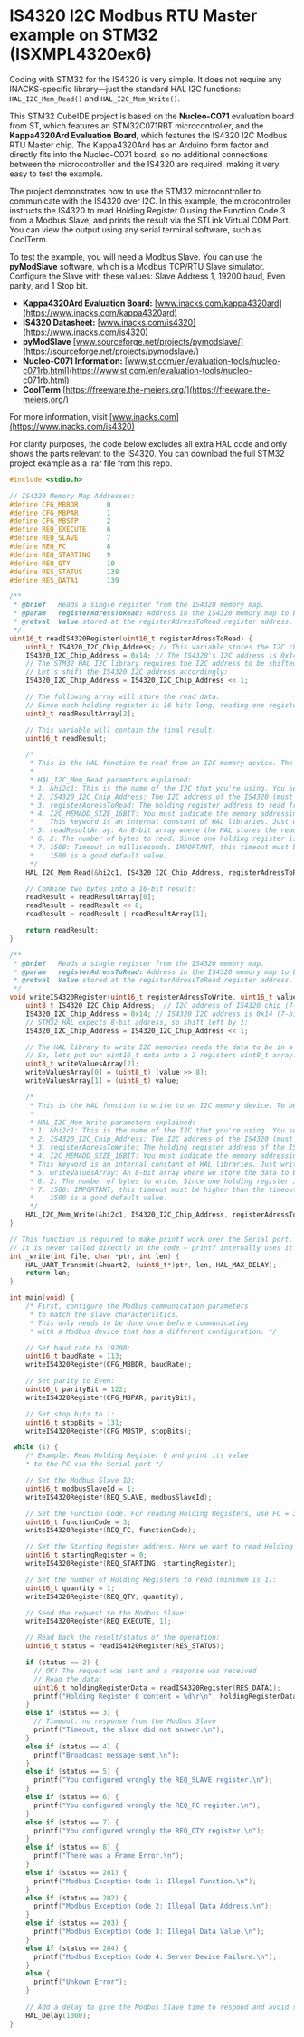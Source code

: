 # IS4320 I2C Modbus RTU Master example on STM32 (ISXMPL4320ex6)

Coding with STM32 for the IS4320 is very simple. It does not require any INACKS-specific library—just the standard HAL I2C functions: ```HAL_I2C_Mem_Read()``` and ```HAL_I2C_Mem_Write()```.

This STM32 CubeIDE project is based on the **Nucleo-C071** evaluation board from ST, which features an STM32C071RBT microcontroller, and the **Kappa4320Ard Evaluation Board**, which features the IS4320 I2C Modbus RTU Master chip. The Kappa4320Ard has an Arduino form factor and directly fits into the Nucleo-C071 board, so no additional connections between the microcontroller and the IS4320 are required, making it very easy to test the example.
 
The project demonstrates how to use the STM32 microcontroller to communicate with the IS4320 over I2C. In this example, the microcontroller instructs the IS4320 to read Holding Register 0 using the Function Code 3 from a Modbus Slave, and prints the result via the STLink Virtual COM Port. You can view the output using any serial terminal software, such as CoolTerm.

To test the example, you will need a Modbus Slave. You can use the **pyModSlave** software, which is a Modbus TCP/RTU Slave simulator.  Configure the Slave with these values: Slave Address 1, 19200 baud, Even parity, and 1 Stop bit.

- **Kappa4320Ard Evaluation Board:** [www.inacks.com/kappa4320ard](https://www.inacks.com/kappa4320ard)  
- **IS4320 Datasheet:** [www.inacks.com/is4320](https://www.inacks.com/is4320)
- **pyModSlave** [www.sourceforge.net/projects/pymodslave/](https://sourceforge.net/projects/pymodslave/)
- **Nucleo-C071 Information:** [www.st.com/en/evaluation-tools/nucleo-c071rb.html](https://www.st.com/en/evaluation-tools/nucleo-c071rb.html)  
- **CoolTerm** [https://freeware.the-meiers.org/](https://freeware.the-meiers.org/)

For more information, visit [www.inacks.com](https://www.inacks.com/is4320)

For clarity purposes, the code below excludes all extra HAL code and only shows the parts relevant to the IS4320. You can download the full STM32 project example as a .rar file from this repo.

```c
#include <stdio.h>

// IS4320 Memory Map Addresses:
#define CFG_MBBDR		0
#define CFG_MBPAR		1
#define CFG_MBSTP		2
#define REQ_EXECUTE 	6
#define REQ_SLAVE		7
#define REQ_FC			8
#define REQ_STARTING	9
#define REQ_QTY			10
#define RES_STATUS		138
#define RES_DATA1		139

/**
 * @brief	Reads a single register from the IS4320 memory map.
 * @param	registerAdressToRead: Address in the IS4320 memory map to be read.
 * @retval	Value stored at the registerAdressToRead register address.
 */
uint16_t readIS4320Register(uint16_t registerAdressToRead) {
    uint8_t IS4320_I2C_Chip_Address; // This variable stores the I2C chip address of the IS4320.
    IS4320_I2C_Chip_Address = 0x14; // The IS4320's I2C address is 0x14.
    // The STM32 HAL I2C library requires the I2C address to be shifted left by one bit.
    // Let's shift the IS4320 I2C address accordingly:
    IS4320_I2C_Chip_Address = IS4320_I2C_Chip_Address << 1;

    // The following array will store the read data.
    // Since each holding register is 16 bits long, reading one register requires reading 2 bytes.
    uint8_t readResultArray[2];

    // This variable will contain the final result:
    uint16_t readResult;

    /*
     * This is the HAL function to read from an I2C memory device. The IS4320 is designed to operate as an I2C memory.
     *
     * HAL_I2C_Mem_Read parameters explained:
     * 1. &hi2c1: This is the name of the I2C that you're using. You set this in the CubeMX. Don't forget the '&'.
     * 2. IS4320_I2C_Chip_Address: The I2C address of the IS4320 (must be left-shifted).
     * 3. registerAdressToRead: The holding register address to read from the IS4320.
     * 4. I2C_MEMADD_SIZE_16BIT: You must indicate the memory addressing size. The IS4320 memory addressing is 16-bits.
     *    This keyword is an internal constant of HAL libraries. Just write it.
     * 5. readResultArray: An 8-bit array where the HAL stores the read data.
     * 6. 2: The number of bytes to read. Since one holding register is 16 bits, we need to read 2 bytes.
     * 7. 1500: Timeout in milliseconds. IMPORTANT, this timeout must be higher than the timeout specified in CFG_MB_TIMEOUT.
     *    1500 is a good default value.
     */
    HAL_I2C_Mem_Read(&hi2c1, IS4320_I2C_Chip_Address, registerAdressToRead, I2C_MEMADD_SIZE_16BIT, readResultArray, 2, 1500);

    // Combine two bytes into a 16-bit result:
    readResult = readResultArray[0];
    readResult = readResult << 8;
    readResult = readResult | readResultArray[1];

    return readResult;
}

/**
 * @brief	Reads a single register from the IS4320 memory map.
 * @param	registerAdressToRead: Address in the IS4320 memory map to be read.
 * @retval	Value stored at the registerAdressToRead register address.
 */
void writeIS4320Register(uint16_t registerAdressToWrite, uint16_t value) {
    uint8_t IS4320_I2C_Chip_Address;  // I2C address of IS4320 chip (7-bit).
    IS4320_I2C_Chip_Address = 0x14; // IS4320 I2C address is 0x14 (7-bit).
    // STM32 HAL expects 8-bit address, so shift left by 1:
    IS4320_I2C_Chip_Address = IS4320_I2C_Chip_Address << 1;

    // The HAL library to write I2C memories needs the data to be in a uint8_t array.
    // So, lets put our uint16_t data into a 2 registers uint8_t array.
    uint8_t writeValuesArray[2];
    writeValuesArray[0] = (uint8_t) (value >> 8);
    writeValuesArray[1] = (uint8_t) value;

    /*
     * This is the HAL function to write to an I2C memory device. To be simple and easy to use, the IS4320 is designed to operate as an I2C memory.
     *
     * HAL_I2C_Mem_Write parameters explained:
     * 1. &hi2c1: This is the name of the I2C that you're using. You set this in the CubeMX. Don't forget the '&'.
     * 2. IS4320_I2C_Chip_Address: The I2C address of the IS4320 (must be left-shifted).
     * 3. registerAdressToWrite: The holding register address of the IS4320 we want to write to.
     * 4. I2C_MEMADD_SIZE_16BIT: You must indicate the memory addressing size. The IS4320 memory addressing is 16-bits.
     * This keyword is an internal constant of HAL libraries. Just write it.
     * 5. writeValuesArray: An 8-bit array where we store the data to be written by the HAL function.
     * 6. 2: The number of bytes to write. Since one holding register is 16 bits, we need to write 2 bytes.
     * 7. 1500: IMPORTANT, this timeout must be higher than the timeout specified in CFG_MB_TIMEOUT.
     *    1500 is a good default value.
     */
    HAL_I2C_Mem_Write(&hi2c1, IS4320_I2C_Chip_Address, registerAdressToWrite, I2C_MEMADD_SIZE_16BIT, writeValuesArray, 2, 1500);
}

// This function is required to make printf work over the Serial port.
// It is never called directly in the code — printf internally uses it
int _write(int file, char *ptr, int len) {
	HAL_UART_Transmit(&huart2, (uint8_t*)ptr, len, HAL_MAX_DELAY);
    return len;
}

int main(void) {
	/* First, configure the Modbus communication parameters
	 * to match the slave characteristics.
	 * This only needs to be done once before communicating
	 * with a Modbus device that has a different configuration. */

	// Set baud rate to 19200:
	uint16_t baudRate = 113;
	writeIS4320Register(CFG_MBBDR, baudRate);

	// Set parity to Even:
	uint16_t parityBit = 122;
	writeIS4320Register(CFG_MBPAR, parityBit);

	// Set stop bits to 1:
	uint16_t stopBits = 131;
	writeIS4320Register(CFG_MBSTP, stopBits);

 while (1) {
	/* Example: Read Holding Register 0 and print its value
	* to the PC via the Serial port */

	// Set the Modbus Slave ID:
	uint16_t modbusSlaveId = 1;
	writeIS4320Register(REQ_SLAVE, modbusSlaveId);

	// Set the Function Code. For reading Holding Registers, use FC = 3:
	uint16_t functionCode = 3;
	writeIS4320Register(REQ_FC, functionCode);

	// Set the Starting Register address. Here we want to read Holding Register 0:
	uint16_t startingRegister = 0;
	writeIS4320Register(REQ_STARTING, startingRegister);

	// Set the number of Holding Registers to read (minimum is 1):
	uint16_t quantity = 1;
	writeIS4320Register(REQ_QTY, quantity);

	// Send the request to the Modbus Slave:
	writeIS4320Register(REQ_EXECUTE, 1);

	// Read back the result/status of the operation:
	uint16_t status = readIS4320Register(RES_STATUS);

	if (status == 2) {
	  // OK! The request was sent and a response was received
	  // Read the data:
	  uint16_t holdingRegisterData = readIS4320Register(RES_DATA1);
	  printf("Holding Register 0 content = %d\r\n", holdingRegisterData);
	}
	else if (status == 3) {
	  // Timeout: no response from the Modbus Slave
	  printf("Timeout, the slave did not answer.\n");
	}
	else if (status == 4) {
	  printf("Broadcast message sent.\n");
	}
	else if (status == 5) {
	  printf("You configured wrongly the REQ_SLAVE register.\n");
	}
	else if (status == 6) {
	  printf("You configured wrongly the REQ_FC register.\n");
	}
	else if (status == 7) {
	  printf("You configured wrongly the REQ_QTY register.\n");
	}
	else if (status == 8) {
	  printf("There was a Frame Error.\n");
	}
	else if (status == 201) {
	  printf("Modbus Exception Code 1: Illegal Function.\n");
	}
	else if (status == 202) {
	  printf("Modbus Exception Code 2: Illegal Data Address.\n");
	}
	else if (status == 203) {
	  printf("Modbus Exception Code 3: Illegal Data Value.\n");
	}
	else if (status == 204) {
	  printf("Modbus Exception Code 4: Server Device Failure.\n");
	}
	else {
	  printf("Unkown Error");
	}
	
	// Add a delay to give the Modbus Slave time to respond and avoid stressing it: 
	HAL_Delay(1000);
}
```




